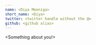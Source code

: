 ```yaml
---
name: <Diya Meeniga>
short_name: <Diya>
twitter: <twitter handle without the @>
github: <github alias>
---
```


**<Name>** <Something about you!>
